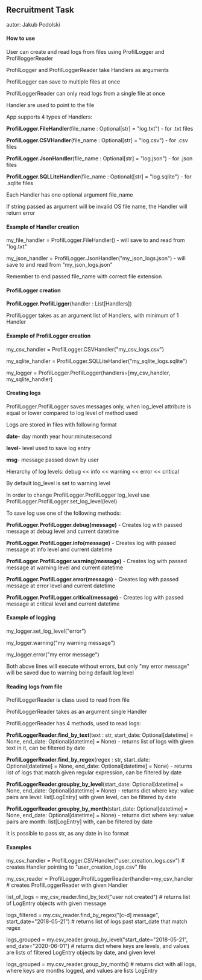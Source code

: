 <h2>Recruitment Task</h2>

autor: Jakub Podolski

<h4>How to use</h4>
<p>User can create and read logs from files using ProfilLogger and ProfilloggerReader</p>
<p>ProfilLogger and ProfilLoggerReader take Handlers as arguments</p>
<p>ProfilLogger can save to multiple files at once</p>
<p>ProfilLoggerReader can only read logs from a single file at once</p>
<p>Handler are used to point to the file</p>
<p>App supports 4 types of Handlers:</p>
<p><b>ProfilLogger.FileHandler</b>(file_name : Optional[str] = "log.txt") - for .txt files</p>
<p><b>ProfilLogger.CSVHandler</b>(file_name : Optional[str] = "log.csv") - for .csv files</p>
<p><b>ProfilLogger.JsonHandler</b>(file_name : Optional[str] = "log.json") - for .json files</p>
<p><b>ProfilLogger.SQLLiteHandler</b>(file_name : Optional([str] = "log.sqlite") - for .sqlite files</p>
<p>Each Handler has one optional argument file_name</p>
<p>If string passed as argument will be invalid OS file name, the Handler will return error</p>

<p><h4>Example of Handler creation</h4></p>
<p>my_file_handler = ProfilLogger.FileHandler() - will save to and read from "log.txt"</p>
<p>my_json_handler = ProfilLogger.JsonHandler("my_json_logs.json") - will save to and read from "my_json_logs.json"</p>
<p>Remember to end passed file_name with correct file extension</p>

<p><h4>ProfilLogger creation</h4></p>
<p><b>ProfilLogger.ProfilLigger</b>(handler : List[Handlers])</p>
<p>ProfilLogger takes as an argument list of Handlers, with minimum of 1 Handler</p>
<p><h4>Example of ProfilLogger creation</h4></p>
<p>my_csv_handler = ProfilLogger.CSVHandler("my_csv_logs.csv")</p>
<p>my_sqlite_handler = ProfilLogger.SQLLiteHandler("my_sqlite_logs.sqlite")</p>
<p>my_logger = ProfilLogger.ProfilLogger(handlers=[my_csv_handler, my_sqlite_handler]</p>

<p><h4>Creating logs</h4></p>
<p>ProfilLogger.ProfilLogger saves messages only, when log_level attribute is equal or lower compared to log level of method used</p>
<p>Logs are stored in files with following format</p>
<p><b>date</b>- day month year hour:minute:second</p>
<p><b>level</b>- level used to save log entry</p>
<p><b>msg</b>- message passed down by user</p>
<p>Hierarchy of log levels: debug << info << warning << error << critical</p>
<p>By default log_level is set to warning level</p>
<p>In order to change ProfilLogger.ProfilLogger log_level use ProfilLogger.ProfilLogger.set_log_level(level)</p>
<p>To save log use one of the following methods:</p>
<p><b>ProfilLogger.ProfilLogger.debug(message)</b> - Creates log with passed message at debug level and current datetime</p>
<p><b>ProfilLogger.ProfilLogger.info(message)</b> - Creates log with passed message at info level and current datetime</p>
<p><b>ProfilLogger.ProfilLogger.warning(message)</b> - Creates log with passed message at warning level and current datetime</p>
<p><b>ProfilLogger.ProfilLogger.error(message)</b> - Creates log with passed message at error level and current datetime</p>
<p><b>ProfilLogger.ProfilLogger.critical(message)</b> - Creates log with passed message at critical level and current datetime</p>
<p><h4>Example of logging</h4></p>
<p>my_logger.set_log_level("error")</p>
<p>my_logger.warning("my warning message")</p>
<p>my_logger.error("my error message")</p>
<p>Both above lines will execute without errors, but only "my error message" will be saved due to warning being default log level</p>

<p><h4>Reading logs from file</h4></p>
<p>ProfilLoggerReader is class used to read from file</p>
<p>ProfilLoggerReader takes as an argument single Handler</p>
<p>ProfilLoggerReader has 4 methods, used to read logs:</p>
<p><b>ProfilLoggerReader.find_by_text</b>(text : str, start_date: Optional[datetime] = None, end_date: Optional[datetime] = None) - returns list of logs with given text in it, can be filtered by date</p>
<p><b>ProfilLoggerReader.find_by_regex</b>(regex : str, start_date: Optional[datetime] = None, end_date: Optional[datetime] = None) - returns list of logs that match given regular expression, can be filtered by date</p>
<p><b>ProfilLoggerReader.groupby_by_level</b>(start_date: Optional[datetime] = None, end_date: Optional[datetime] = None) - returns dict where key: value pairs are level: list[LogEntry] with given level, can be filtered by date</p>
<p><b>ProfilLoggerReader.groupby_by_month</b>(start_date: Optional[datetime] = None, end_date: Optional[datetime] = None) - returns dict where key: value pairs are month: list[LogEntry] with, can be filtered by date</p>
<p>It is possible to pass str, as any date in iso format</p>


<p><h4>Examples</h4></p>
<p>my_csv_handler = ProfilLogger.CSVHandler("user_creation_logs.csv") # creates Handler pointing to "user_creation_logs.csv" file</p>
<p>my_csv_reader = ProfilLogger.ProfilLoggerReader(handler=my_csv_handler # creates ProfilLoggerReader with given Handler </p>
<p>list_of_logs = my_csv_reader.find_by_text("user not created") # returns list of LogEntry objects with given message</p>
<p>logs_filtered = my.csv_reader.find_by_regex("[c-d] message", start_date="2018-05-21") # returns list of logs past start_date that match regex</p>
<p>logs_grouped = my.csv_reader.group_by_level("start_date="2018-05-21", end_date="2020-06-01") # returns dict where keys are levels, and values are lists of filtered LogEntry objects by date, and given level</p>
<p>logs_grouped = my.csv_reader.group_by_month() # returns dict with all logs, where keys are months logged, and values are lists LogEntry</p>
